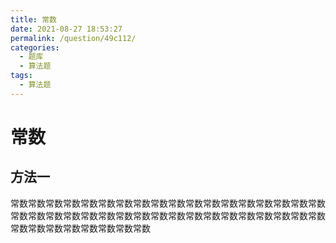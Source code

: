 ```yaml
---
title: 常数
date: 2021-08-27 18:53:27
permalink: /question/49c112/
categories:
  - 题库
  - 算法题
tags:
  - 算法题
---
```


# 常数

## 方法一

常数常数常数常数常数常数常数常数常数常数常数常数常数常数常数常数常数常数常数常数常数常数常数常数常数常数常数常数常数常数常数常数常数常数常数常数常数常数常数常数常数常数常数常数

<!-- more -->
